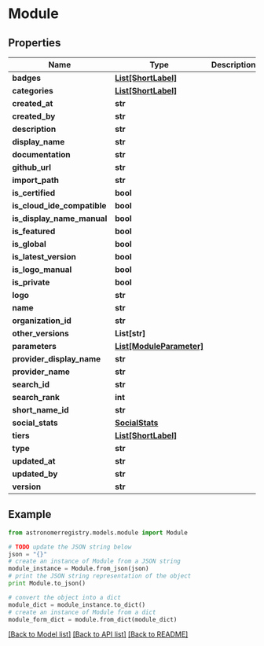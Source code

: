 # Module


## Properties
Name | Type | Description | Notes
------------ | ------------- | ------------- | -------------
**badges** | [**List[ShortLabel]**](ShortLabel.md) |  | 
**categories** | [**List[ShortLabel]**](ShortLabel.md) |  | 
**created_at** | **str** |  | 
**created_by** | **str** |  | 
**description** | **str** |  | 
**display_name** | **str** |  | 
**documentation** | **str** |  | 
**github_url** | **str** |  | 
**import_path** | **str** |  | 
**is_certified** | **bool** |  | 
**is_cloud_ide_compatible** | **bool** |  | 
**is_display_name_manual** | **bool** |  | 
**is_featured** | **bool** |  | 
**is_global** | **bool** |  | 
**is_latest_version** | **bool** |  | 
**is_logo_manual** | **bool** |  | 
**is_private** | **bool** |  | 
**logo** | **str** |  | 
**name** | **str** |  | 
**organization_id** | **str** |  | 
**other_versions** | **List[str]** |  | 
**parameters** | [**List[ModuleParameter]**](ModuleParameter.md) |  | 
**provider_display_name** | **str** |  | 
**provider_name** | **str** |  | 
**search_id** | **str** |  | 
**search_rank** | **int** |  | [optional] 
**short_name_id** | **str** |  | 
**social_stats** | [**SocialStats**](SocialStats.md) |  | 
**tiers** | [**List[ShortLabel]**](ShortLabel.md) |  | 
**type** | **str** |  | 
**updated_at** | **str** |  | 
**updated_by** | **str** |  | 
**version** | **str** |  | 

## Example

```python
from astronomerregistry.models.module import Module

# TODO update the JSON string below
json = "{}"
# create an instance of Module from a JSON string
module_instance = Module.from_json(json)
# print the JSON string representation of the object
print Module.to_json()

# convert the object into a dict
module_dict = module_instance.to_dict()
# create an instance of Module from a dict
module_form_dict = module.from_dict(module_dict)
```
[[Back to Model list]](../README.md#documentation-for-models) [[Back to API list]](../README.md#documentation-for-api-endpoints) [[Back to README]](../README.md)


